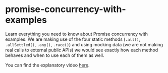 # promise-concurrency-with-examples

Learn everything you need to know about Promise concurrency with examples. We are making use of the four static methods (`.all()`, `.allSettled()`, `.any()`, `.race()`) and using mocking data (we are not making real calls to external public APIs) we would see exactly how each method behaves and when to use each of them as well.

You can find the explanatory video [here](https://youtu.be/Y3ei37TbU8U).
